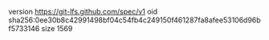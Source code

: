 version https://git-lfs.github.com/spec/v1
oid sha256:0ee30b8c42991498bf04c54fb4c249150f461287fa8afee53106d96bf5733146
size 1569
